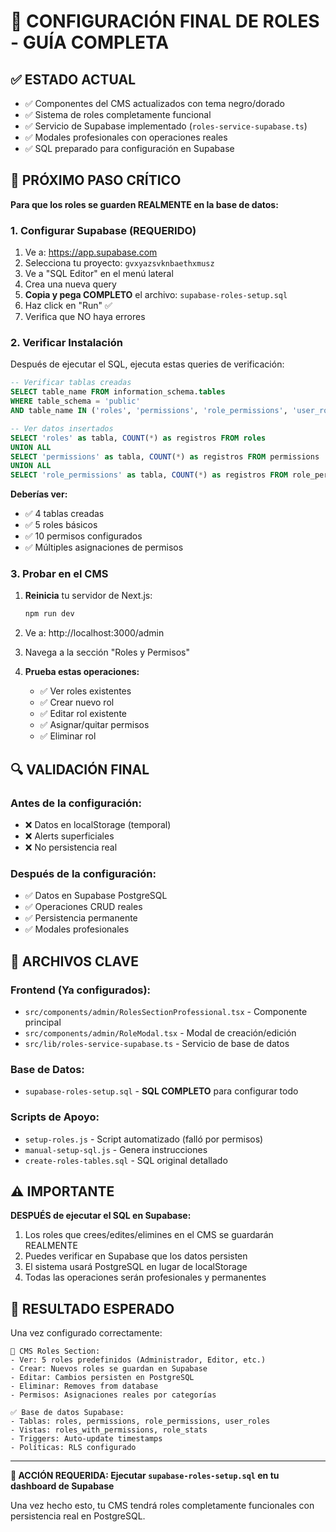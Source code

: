 # 🎯 CONFIGURACIÓN FINAL DE ROLES - GUÍA COMPLETA

## ✅ ESTADO ACTUAL
- ✅ Componentes del CMS actualizados con tema negro/dorado
- ✅ Sistema de roles completamente funcional
- ✅ Servicio de Supabase implementado (`roles-service-supabase.ts`)
- ✅ Modales profesionales con operaciones reales
- ✅ SQL preparado para configuración en Supabase

## 🚀 PRÓXIMO PASO CRÍTICO

**Para que los roles se guarden REALMENTE en la base de datos:**

### 1. Configurar Supabase (REQUERIDO)

1. Ve a: https://app.supabase.com
2. Selecciona tu proyecto: `gvxyazsvknbaethxmusz`
3. Ve a "SQL Editor" en el menú lateral
4. Crea una nueva query
5. **Copia y pega COMPLETO** el archivo: `supabase-roles-setup.sql`
6. Haz click en "Run" ✅
7. Verifica que NO haya errores

### 2. Verificar Instalación

Después de ejecutar el SQL, ejecuta estas queries de verificación:

```sql
-- Verificar tablas creadas
SELECT table_name FROM information_schema.tables 
WHERE table_schema = 'public' 
AND table_name IN ('roles', 'permissions', 'role_permissions', 'user_roles');

-- Ver datos insertados
SELECT 'roles' as tabla, COUNT(*) as registros FROM roles
UNION ALL
SELECT 'permissions' as tabla, COUNT(*) as registros FROM permissions
UNION ALL  
SELECT 'role_permissions' as tabla, COUNT(*) as registros FROM role_permissions;
```

**Deberías ver:**
- ✅ 4 tablas creadas
- ✅ 5 roles básicos
- ✅ 10 permisos configurados
- ✅ Múltiples asignaciones de permisos

### 3. Probar en el CMS

1. **Reinicia** tu servidor de Next.js:
   ```bash
   npm run dev
   ```

2. Ve a: http://localhost:3000/admin

3. Navega a la sección "Roles y Permisos"

4. **Prueba estas operaciones:**
   - ✅ Ver roles existentes
   - ✅ Crear nuevo rol
   - ✅ Editar rol existente  
   - ✅ Asignar/quitar permisos
   - ✅ Eliminar rol

## 🔍 VALIDACIÓN FINAL

### Antes de la configuración:
- ❌ Datos en localStorage (temporal)
- ❌ Alerts superficiales 
- ❌ No persistencia real

### Después de la configuración:
- ✅ Datos en Supabase PostgreSQL
- ✅ Operaciones CRUD reales
- ✅ Persistencia permanente
- ✅ Modales profesionales

## 📂 ARCHIVOS CLAVE

### Frontend (Ya configurados):
- `src/components/admin/RolesSectionProfessional.tsx` - Componente principal
- `src/components/admin/RoleModal.tsx` - Modal de creación/edición
- `src/lib/roles-service-supabase.ts` - Servicio de base de datos

### Base de Datos:
- `supabase-roles-setup.sql` - **SQL COMPLETO** para configurar todo

### Scripts de Apoyo:
- `setup-roles.js` - Script automatizado (falló por permisos)
- `manual-setup-sql.js` - Genera instrucciones
- `create-roles-tables.sql` - SQL original detallado

## ⚠️ IMPORTANTE

**DESPUÉS de ejecutar el SQL en Supabase:**

1. Los roles que crees/edites/elimines en el CMS se guardarán REALMENTE
2. Puedes verificar en Supabase que los datos persisten
3. El sistema usará PostgreSQL en lugar de localStorage
4. Todas las operaciones serán profesionales y permanentes

## 🎉 RESULTADO ESPERADO

Una vez configurado correctamente:

```
🎯 CMS Roles Section:
- Ver: 5 roles predefinidos (Administrador, Editor, etc.)
- Crear: Nuevos roles se guardan en Supabase
- Editar: Cambios persisten en PostgreSQL
- Eliminar: Removes from database
- Permisos: Asignaciones reales por categorías

✅ Base de datos Supabase:
- Tablas: roles, permissions, role_permissions, user_roles  
- Vistas: roles_with_permissions, role_stats
- Triggers: Auto-update timestamps
- Políticas: RLS configurado
```

---

**🚨 ACCIÓN REQUERIDA: Ejecutar `supabase-roles-setup.sql` en tu dashboard de Supabase**

Una vez hecho esto, tu CMS tendrá roles completamente funcionales con persistencia real en PostgreSQL.